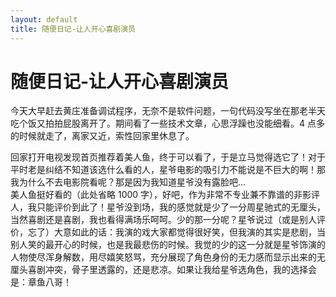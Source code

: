 ```yaml
---
layout: default
title: 随便日记-让人开心喜剧演员  
---  
```


# 随便日记-让人开心喜剧演员

今天大早赶去黄庄准备调试程序，无奈不是软件问题，一句代码没写坐在那老半天吃个饭又拍拍屁股离开了。期间看了一些技术文章，心思浮躁也没能细看。4 点多的时候就走了，离家又近，索性回家里休息了。  

回家打开电视发现首页推荐着美人鱼，终于可以看了，于是立马觉得选它了！对于平时老是纠结不知道该选什么看的人，星爷电影的吸引力不能说是不巨大的啊！那我为什么不去电影院看呢？那是因为我知道星爷没有露脸吧...  
美人鱼挺好看的（此处省略 1000 字），好吧，作为非常不专业兼不靠谱的非影评人，我只能评价到此了！星爷没到场，我的感觉就是少了一分周星驰式的无厘头，当然喜剧还是喜剧，我也看得满场乐呵呵。少的那一分呢？星爷说过（或是别人评价，忘了）大意如此的话：我演的戏大家都觉得很好笑，但我演的其实是悲剧，当别人笑的最开心的时候，也是我最悲伤的时候。我觉的少的这一分就是星爷饰演的人物使尽浑身解数，用尽嬉笑怒骂，充分展现了角色身份的无力感而显示出来的无厘头喜剧冲突，骨子里透露的，还是悲凉。如果让我给星爷选角色，我的选择会是：章鱼八哥！
